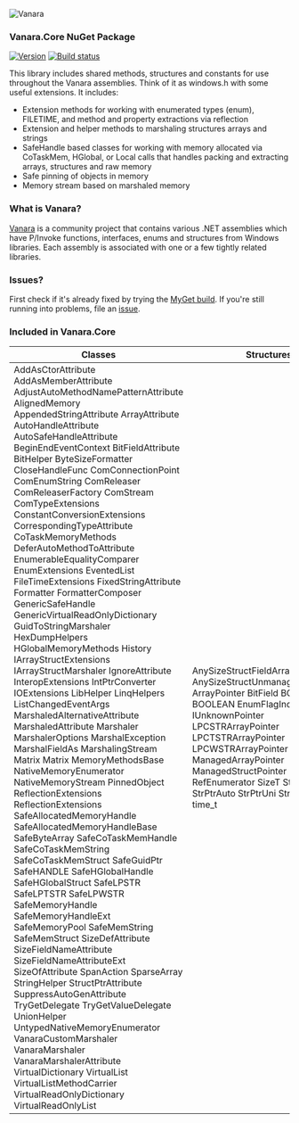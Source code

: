 ﻿![Vanara](https://raw.githubusercontent.com/dahall/Vanara/master/docs/icons/VanaraHeading.png)
### **Vanara.Core NuGet Package**
[![Version](https://img.shields.io/nuget/v/Vanara.Core?label=NuGet&style=flat-square)](https://github.com/dahall/Vanara/releases)
[![Build status](https://github.com/dahall/Vanara/actions/workflows/cibuild.yml/badge.svg?branch=master)](https://github.com/dahall/Vanara/actions/workflows/cibuild.yml)

This library includes shared methods, structures and constants for use throughout the Vanara assemblies. Think of it as windows.h with some useful extensions. It includes:
* Extension methods for working with enumerated types (enum), FILETIME, and method and property extractions via reflection
* Extension and helper methods to marshaling structures arrays and strings
* SafeHandle based classes for working with memory allocated via CoTaskMem, HGlobal, or Local calls that handles packing and extracting arrays, structures and raw memory
* Safe pinning of objects in memory
* Memory stream based on marshaled memory

### **What is Vanara?**

[Vanara](https://github.com/dahall/Vanara) is a community project that contains various .NET assemblies which have P/Invoke functions, interfaces, enums and structures from Windows libraries. Each assembly is associated with one or a few tightly related libraries.

### **Issues?**

First check if it's already fixed by trying the [MyGet build](https://www.myget.org/feed/Packages/vanara).
If you're still running into problems, file an [issue](https://github.com/dahall/Vanara/issues).

### **Included in Vanara.Core**

Classes | Structures | Enumerations | Interfaces
--- | --- | --- | ---
AddAsCtorAttribute AddAsMemberAttribute AdjustAutoMethodNamePatternAttribute AlignedMemory AppendedStringAttribute ArrayAttribute AutoHandleAttribute AutoSafeHandleAttribute BeginEndEventContext BitFieldAttribute BitHelper ByteSizeFormatter CloseHandleFunc ComConnectionPoint ComEnumString ComReleaser ComReleaserFactory ComStream ComTypeExtensions ConstantConversionExtensions CorrespondingTypeAttribute CoTaskMemoryMethods DeferAutoMethodToAttribute EnumerableEqualityComparer EnumExtensions EventedList FileTimeExtensions FixedStringAttribute Formatter FormatterComposer GenericSafeHandle GenericVirtualReadOnlyDictionary GuidToStringMarshaler HexDumpHelpers HGlobalMemoryMethods History IArrayStructExtensions IArrayStructMarshaler IgnoreAttribute InteropExtensions IntPtrConverter IOExtensions LibHelper LinqHelpers ListChangedEventArgs MarshaledAlternativeAttribute MarshaledAttribute Marshaler MarshalerOptions MarshalException MarshalFieldAs MarshalingStream Matrix Matrix MemoryMethodsBase NativeMemoryEnumerator NativeMemoryStream PinnedObject ReflectionExtensions ReflectionExtensions SafeAllocatedMemoryHandle SafeAllocatedMemoryHandleBase SafeByteArray SafeCoTaskMemHandle SafeCoTaskMemString SafeCoTaskMemStruct SafeGuidPtr SafeHANDLE SafeHGlobalHandle SafeHGlobalStruct SafeLPSTR SafeLPTSTR SafeLPWSTR SafeMemoryHandle SafeMemoryHandleExt SafeMemoryPool SafeMemString SafeMemStruct SizeDefAttribute SizeFieldNameAttribute SizeFieldNameAttributeExt SizeOfAttribute SpanAction SparseArray StringHelper StructPtrAttribute SuppressAutoGenAttribute TryGetDelegate TryGetValueDelegate UnionHelper UntypedNativeMemoryEnumerator VanaraCustomMarshaler VanaraMarshaler VanaraMarshalerAttribute VirtualDictionary VirtualList VirtualListMethodCarrier VirtualReadOnlyDictionary VirtualReadOnlyList  | AnySizeStructFieldArray AnySizeStructUnmanagedFieldArray ArrayPointer BitField BOOL BOOLEAN EnumFlagIndexer GuidPtr IUnknownPointer LPCSTRArrayPointer LPCTSTRArrayPointer LPCWSTRArrayPointer ManagedArrayPointer ManagedStructPointer RefEnumerator SizeT StrPtrAnsi StrPtrAuto StrPtrUni StructPointer time_t                                                                                | ArrayLayout Bitness CorrespondingAction FileAttributeConstant FileOpConstant FilePermissionConstant LayoutModel SizingMethod StringEncoding StringListPackMethod                                                                                           | IArrayStruct IHandle IHistory IMemoryMethods ISafeMemoryHandle ISafeMemoryHandleBase ISafeMemoryHandleFactory ISimpleMemoryMethods ISupportIndexer IVanaraMarshaler IVirtualListMethods IVirtualReadOnlyListMethods                                                                                        

